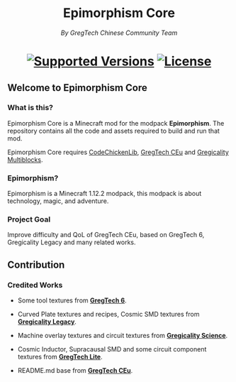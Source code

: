 <h1 align="center">
    Epimorphism Core
</h1>

<p align="center">
    <i> By GregTech Chinese Community Team </i>
</p>

<h1 align="center">
    <a href="https://www.curseforge.com/minecraft/mc-mods/gregtech-ce-unofficial"><img src="https://img.shields.io/badge/Available%20for-MC%201.12.2%20-informational?style=for-the-badge" alt="Supported Versions"></a>
    <a href="https://gitlab.com/gtcnc/epimorphism-core/blob/overhaul/LICENSE"><img src="https://img.shields.io/gitlab/license/gtcnc/epimorphism-core?style=for-the-badge" alt="License"></a>
</h1>

##  Welcome to Epimorphism Core

###  What is this?

Epimorphism Core is a Minecraft mod for the modpack **Epimorphism**. The repository contains all the code and assets required to build and run that mod.

Epimorphism Core requires [CodeChickenLib](https://www.curseforge.com/minecraft/mc-mods/codechicken-lib-1-8), [GregTech CEu](https://github.com/GregTechCEu/GregTech) and [Gregicality Multiblocks](https://github.com/GregTechCEu/gregicality-multiblocks). 

###  Epimorphism?

Epimorphism is a Minecraft 1.12.2 modpack, this modpack is about technology, magic, and adventure.

###  Project Goal

Improve difficulty and QoL of GregTech CEu, based on GregTech 6, Gregicality Legacy and many related works.

## Contribution

###  Credited Works

* Some tool textures from **[GregTech 6](https://github.com/GregTech6/gregtech6)**.

* Curved Plate textures and recipes, Cosmic SMD textures from **[Gregicality Legacy](https://github.com/GregTechCEu/gregicality-legacy)**.

* Machine overlay textures and circuit textures from **[Gregicality Science](https://github.com/GregTechCEu/gregicality-science)**.

* Cosmic Inductor, Supracausal SMD and some circuit component textures from **[GregTech Lite](https://gitlab.com/sweep_tosho/gregtech-lite)**.

* README.md base from **[GregTech CEu](https://github.com/GregTechCEu/GregTech)**.